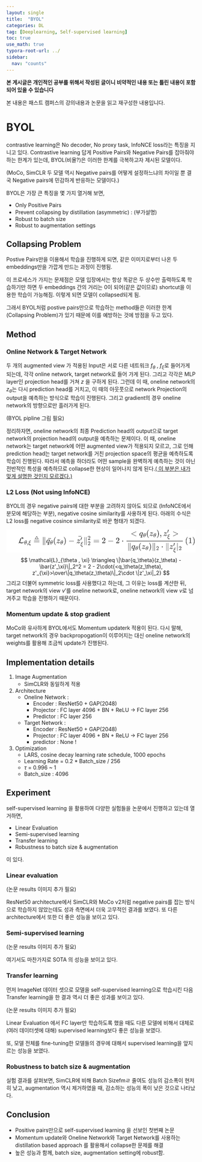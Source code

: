 ```yaml
---
layout: single
title:  "BYOL"
categories: DL
tag: [Deeplearning, Self-supervised learning]
toc: true
use_math: true
typora-root-url: ../
sidebar:
  nav: "counts"
---
```


**본 게시글은 개인적인 공부를 위해서 작성된 글이니 비약적인 내용 또는 틀린 내용이 포함되어 있을 수 있습니다**

본 내용은 패스트 캠퍼스의 강의내용과 논문을 읽고 재구성한 내용입니다.

# BYOL

contrastive learning은 No decoder, No proxy task, InfoNCE loss라는 특징을 지니고 있다. Contrastive learning 답게 Positive Pairs와 Negative Pairs를 잡아줘야 하는 한계가 있는데, BYOL(비욜?)은 이러한 한계를 극복하고자 제시된 모델이다. 

(MoCo, SimCLR 두 모델 역시 Negative pairs를 어떻게 설정하느냐의 차이일 뿐 결국 Negative pairs에 민감하게 반응하는 모델이다.)

BYOL은 가장 큰 특징을 몇 가지 열거해 보면,

+ Only Positive Pairs 
+ Prevent collapsing by distillation (asymmetric) : (부가설명)
+ Robust to batch size 
+ Robust to augmentation settings 

## Collapsing Problem

Postive Pairs만을 이용해서 학습을 진행하게 되면, 같은 이미지로부터 나온 두 embeddings만을 가깝게 만드는 과정이 진행됨.

이 프로세스가 가지는 문제점은 모델 입장에서는 항상 똑같은 두 상수만 출력하도록 학습하기만 하면  두 embeddings 간의 거리는 0이 되어(같은 값이므로) shortcut을 이용한 학습이 가능해짐. 이렇게 되면 모델이 collapsed되게 됨.

그래서 BYOL처럼 postive pairs만으로 학습하는 method들은 이러한 한계(Collapsing Problem)가 있기 때문에 이를 예방하는 것에 방점을 두고 있다.

## Method

### Online Network & Target Network

두 개의 augmented view 가 적용된 Input은 서로 다른 네트워크 $f_{\theta}$ , $f_{\xi}$로 들어가게 되는데, 각각 online network, target network로 들어 가게 된다. 그리고 각각은 MLP layer인 projection head를 거쳐 $z$ 을 구하게 된다. 그런데 이 때, oneline network의 $z_{\theta}$는 다시 prediction head를 거치고, 이 때의 아웃풋으로 network Projection의 output을 예측하는 방식으로 학습이 진행된다. 그리고 gradient의  경우 oneline network의 방향으로만 흘러가게 된다.

(BYOL pipline 그림 필요)

정리하자면, oneline network의 최종 Prediction head의 output으로 target network의 projection head의 output을 예측하는 문제이다. 이 때, oneline network는 target network에 어떤 augmented view가 적용되지 모르고, 그로 인해 prediction head는 target network를 거친 projection space의 평균을 예측하도록 학습이 진행된다. 따라서 예측을 하더라도 어떤 sample을 완벽하게 예측하는 것이 아닌 전반적인 특성을 예측하므로 collapse한 현상이 일어나지 않게 된다.<u>( 이 부분은 내가 맞게 설명한 것인지 모르겠다.)</u> 

 ### L2 Loss (Not using InfoNCE)

BYOL의 경우 negative pairs에 대한 부분을 고려하지 않아도 되므로 (InfoNCE에서 분모에 해당하는 부분), negative cosine similarity를 사용하게 된다.  아래의 수식은 L2 loss를 negative cosince similarity로 바꾼 형태가 되겠다.

![image-20230409225557077](/images/2023-04-09-BYOL/image-20230409225557077.png)
$$
\mathcal{L}_{\theta , \xi} \triangleq \|\bar{q_\theta}(z_\theta) - \bar{z'_\xi}\|_2^2 = 2 - 2\cdot{<q_\theta(z_\theta), z'_{\xi}>\over\|q_\theta(z_\theta)\|_2\cdot \|z'_\xi|_2}
$$
 그리고 더불어 symmetric loss를 사용했다고 하는데, 그 이유는 loss를 계산한 뒤, target network의 view $v'$를 oneline network로, oneline network의 view $v$로 넘겨주고 학습을 진행하기 때문이다.

### Momentum update & stop gradient

MoCo와 유사하게 BYOL에서도 Momentum updaterk 적용이 된다. 다시 말해, target network의 경우 backpropogation이 이루어지는 대신 oneline network의 weights를 활용해 조금씩 update가 진행된다.

## Implementation details

1. Image Augmentation 
   + SimCLR와 동일하게 적용
2. Architecture
   + Oneline Network : 
     + Encoder : ResNet50 + GAP(2048)
     + Projector : FC layer 4096 + BN + ReLU $\rightarrow$ FC layer 256
     + Predictor : FC layer 256
   + Target Network :
     + Encoder : ResNet50 + GAP(2048)
     + Projector : FC layer 4096 + BN + ReLU $\rightarrow$ FC layer 256
     + predictor : None !
3. Optimization
   + LARS, cosine decay learning rate schedule, 1000 epochs
   + Learning Rate = 0.2 * Batch_size / 256
   + $\tau$ = 0.996 ~ 1
   + Batch_size : 4096 

## Experiment

self-supervised learning 을 활용하여 다양한 실험들을 논문에서 진행하고 있는데 열거하면,

+ Linear Evaluation
+ Semi-supervised learning
+ Transfer learning
+ Robustness to batch size & augmentation

이 있다.

### Linear evaluation

(논문 results 이미지 추가 필요)

ResNet50 architecture에서 SimCLR와 MoCo v2처럼 negative pairs를 잡는 방식으로 학습하지 않았는데도 성과 측면에서 더욱 고무적인 결과를 보였다. 또 다른 architecture에서 또한 더 좋은 성능을 보이고 있다.

### Semi-supervised learning

(논문 results 이미지 추가 필요)

여기서도 마찬가지로 SOTA 의 성능을 보이고 있다.

### Transfer learning

먼저 ImageNet 데이터 셋으로 모델을 self-supervised learning으로 학습시킨 다음 Transfer learning을 한 결과 역시 더 좋은 성과를 보이고 있다.

(논문 results 이미지 추가 필요)

Linear Evaluation 에서 FC layer만 학습하도록 했을 때도 다른 모델에 비해서 대체로(여러 데이터셋에 대해) supervised learning보다 좋은 성능을 보였다. 

또, 모델 전체를 fine-tuning한 모델들의 경우에 대해서 supervised learning을 앞지르는 성능을 보였다.

###  Robustness to batch size & augmentation

실험 결과를 살펴보면, SimCLR에 비해 Batch Sizefmㄹ 줄여도 성능의 감소폭이 현저히 낮고, augmentation 역시 제거하였을 때, 감소하는 성능의 폭이 낮은 것으로 나타났다.

## Conclusion

+ Positive pairs만으로 self-supervised learning 을 선보인 첫번째 논문
+ Momentum update와 Oneline Network와 Target Network를 사용하는 distillation based approach 를 활용해서 collapse한 문제를 해결
+ 높은 성능과 함께, batch size, augmentation setting에 robust함.
